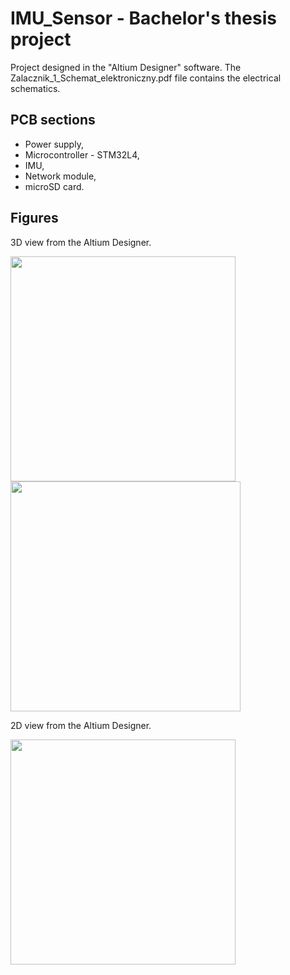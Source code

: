 # IMU_Sensor - Bachelor's thesis project

Project designed in the "Altium Designer" software. The Zalacznik_1_Schemat_elektroniczny.pdf file contains the electrical schematics.

## PCB sections
- Power supply,
- Microcontroller - STM32L4,
- IMU,
- Network module,
- microSD card.
  
## Figures

3D view from the Altium Designer.

<img src="https://github.com/user-attachments/assets/36dbc7f5-c902-486b-a9cf-f3cfc187e1b5" width="360"/>
<img src="https://github.com/user-attachments/assets/5f191405-938b-429c-aa8d-35e4a7f8a2ac" width="368"/>

2D view from the Altium Designer.

<img src="https://github.com/user-attachments/assets/03f13861-2446-4ce0-87c6-43518cac70db" width="360"/>


